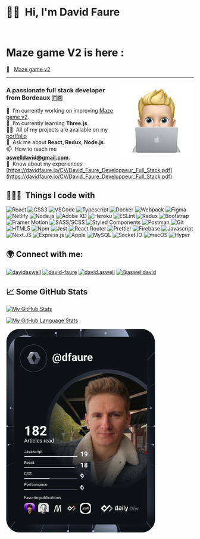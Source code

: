 # 👋🏼 &nbsp;<b>Hi, I'm David Faure</b>
<br>

<h1 align="left">Maze game V2 is here :</h1>

🧩 &nbsp; [Maze game v2](https://aswell-amazegame.netlify.app/)

<hr />

<img align="right" src="https://github.com/davidfaure/davidfaure/blob/master/memoji.png" width="200"/>

<h3 align="left">A passionate full stack developer from Bordeaux 🇫🇷</h3>

 🔭 &nbsp;I’m currently working on improving [Maze game v2](https://github.com/davidfaure/maze-game).\
 🌱 &nbsp;I’m currently learning **Three.js**.\
 👨‍💻 &nbsp;All of my projects are available on my [portfolio](http://davidfaure.eu/)\
 💬 &nbsp;Ask me about **React, Redux, Node.js**.\
 📫 &nbsp;How to reach me **aswelldavid@gmail.com**.\
 📄 &nbsp;Know about my experiences [https://davidfaure.io/CV/David_Faure_Developpeur_Full_Stack.pdf](https://davidfaure.io/CV/David_Faure_Developpeur_Full_Stack.pdf)
 
<h2>👨🏻‍💻 &nbsp;Things I code with</h2>
<p> 
  <img alt="React" src="https://img.shields.io/badge/-React-1572B6?style=flat-square&logo=react&logoColor=white" />
  <img alt="CSS3" src="https://img.shields.io/badge/-CSS3-1572B6?style=flat-square&logo=css3&logoColor=white" />
  <img alt="VSCode" src="https://img.shields.io/badge/-Visual_Studio_Code-0078D4?style=flat-square&logo=visual%20studio%20code&logoColor=white" />
  <img alt="Typescript" src="https://img.shields.io/badge/TypeScript-007ACC?style=flat-square&logo=typescript&logoColor=white" />
  <img alt="Docker" src="https://img.shields.io/badge/-Docker-0195D1??style=flat-square&logo=docker&logoColor=white" />
  <img alt="Webpack" src="https://img.shields.io/badge/-Webpack-8DD6F9?style=flat-square&logo=webpack&logoColor=white" />
  <img alt="Figma" src="https://img.shields.io/badge/-Figma-0AC47D?style=flat-square&logo=figma&logoColor=white" />
  <img alt="Netlify" src="https://img.shields.io/badge/-Netlify-00C7B7?style=flat-square&logo=netlify&logoColor=white" />
  <img alt="Node.js" src="https://img.shields.io/badge/Node.js-43853D?style=flat-square&logo=node.js&logoColor=white" />
  <img alt="Adobe XD" src="https://img.shields.io/badge/Adobe%20XD-460034?style=flat-square&logo=AdobeXD&logoColor=white" />
  <img alt="Heroku" src="https://img.shields.io/badge/Heroku-430098?style=flat-square&logo=heroku&logoColor=white" />
  <img alt="ESLint" src="https://img.shields.io/badge/-ESLint-4B32C3?style=flat-square&logo=eslint&logoColor=white" />
  <img alt="Redux" src="https://img.shields.io/badge/-Redux-764ABC?style=flat-square&logo=redux&logoColor=white" />
  <img alt="Bootstrap" src="https://img.shields.io/badge/-Bootstrap-7952B3?style=flat-square&logo=Bootstrap&logoColor=white" />
  <img alt="Framer Motion" src="https://img.shields.io/badge/Framer%20Motion-820CFF?style=flat-square&logo=Framer&logoColor=white" />
  <img alt="SASS/SCSS" src="https://img.shields.io/badge/-SASS/SCSS-CC6699?style=flat-square&logo=sass&logoColor=white" />
  <img alt="Styled Components" src="https://img.shields.io/badge/-Styled_Components-db7092?style=flat-square&logo=styled-components&logoColor=white" />
  <img alt="Postman" src="https://img.shields.io/badge/-Postman-FF6C37?style=flat-square&logo=postman&logoColor=white" />
  <img alt="Git" src="https://img.shields.io/badge/-Git-F05032?style=flat-square&logo=git&logoColor=white" />
  <img alt="HTML5" src="https://img.shields.io/badge/-HTML5-E34F26?style=flat-square&logo=html5&logoColor=white" />
  <img alt="Npm" src="https://img.shields.io/badge/-NPM-CB3837?style=flat-square&logo=npm&logoColor=white" />
  <img alt="Jest" src="https://img.shields.io/badge/Jest-C21325?style=flat-square&logo=Jest&logoColor=white" />
  <img alt="React Router" src="https://img.shields.io/badge/-React_Router-CA4245?style=flat-square&logo=react-router&logoColor=white" />
  <img alt="Prettier" src="https://img.shields.io/badge/-Prettier-F7B93E?style=flat-square&logo=prettier&logoColor=white" />
  <img alt="Firebase" src="https://img.shields.io/badge/-Firebase-ffca28?style=flat-square&logo=firebase&logoColor=white" />
  <img alt="Javascript" src="https://img.shields.io/badge/-JavaScript-F7DF1E?style=flat-square&logo=javascript&logoColor=black" />
  <img alt="Next.JS" src="https://img.shields.io/badge/-Next.JS-FFFFFF?style=flat-square&logo=Next.js&logoColor=black" />
  <img alt="Express.js" src="https://img.shields.io/badge/Express.js-FFFFFF?style=flat-square&logo=Express&logoColor=black" />
  <img alt="Apple" src="https://img.shields.io/badge/-Macbook%20Pro-000000?style=square-flat&logo=Apple&logoColor=white" />
  <img alt="MySQL" src="https://img.shields.io/badge/MySQL-00000F?style=flat-square&logo=mysql&logoColor=white" />
  <img alt="Socket.IO" src="https://img.shields.io/badge/-Socket.IO-010101?style=square-flat&logo=Socket.io&logoColor=white" />
  <img alt="macOS" src="https://img.shields.io/badge/-macOS-000000?style=square-flat&logo=macOS&logoColor=white" />
  <img alt="Hyper" src="https://img.shields.io/badge/-Hyper%20X-000000?style=square-flat&logo=Hyper&logoColor=white" />
</p>

<h2 align="left">🌍 Connect with me:</h2>
<p align="left">
<a href="https://twitter.com/davidaswell" target="blank"><img align="center" src="https://raw.githubusercontent.com/rahuldkjain/github-profile-readme-generator/master/src/images/icons/Social/twitter.svg" alt="davidaswell" height="30" width="40" /></a>
<a href="https://linkedin.com/in/david-faure" target="blank"><img align="center" src="https://raw.githubusercontent.com/rahuldkjain/github-profile-readme-generator/master/src/images/icons/Social/linked-in-alt.svg" alt="david-faure" height="30" width="40" /></a>
<a href="https://instagram.com/david.aswell" target="blank"><img align="center" src="https://raw.githubusercontent.com/rahuldkjain/github-profile-readme-generator/master/src/images/icons/Social/instagram.svg" alt="david.aswell" height="30" width="40" /></a>
<a href="https://medium.com/@aswelldavid" target="blank"><img align="center" src="https://raw.githubusercontent.com/rahuldkjain/github-profile-readme-generator/master/src/images/icons/Social/medium.svg" alt="@aswelldavid" height="30" width="40" /></a>
</p>

<h2 align="left">📈 Some GitHub Stats</h2>
          
[![My GitHub Stats](https://github-readme-stats.vercel.app/api/?username=davidfaure&&show_icons=true&theme=dracula&showicons=true)]()

[![My GitHub Language Stats](https://github-readme-stats.vercel.app/api/top-langs/?username=davidfaure&langs_count=5&theme=dracula)]()

<a href="https://app.daily.dev/dfaure"><img src="https://github.com/davidfaure/davidfaure/blob/master/devcard.svg" width="400" alt="David Faure's Dev Card"/></a>





